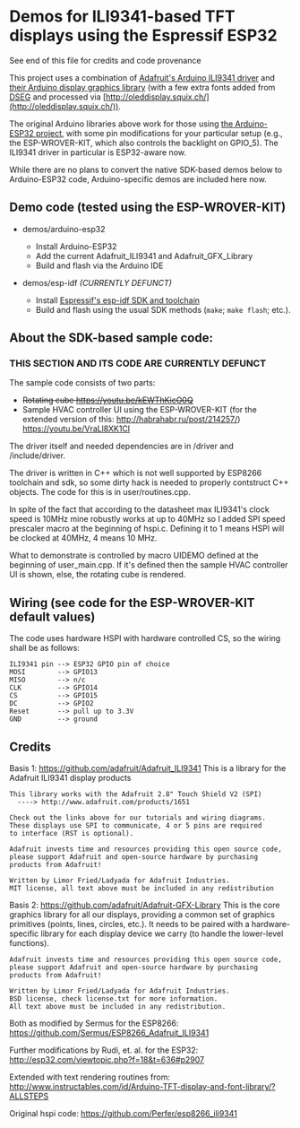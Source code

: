 # Demos for ILI9341-based TFT displays using the Espressif ESP32

See end of this file for credits and code provenance

This project uses a combination of [Adafruit's Arduino ILI9341 driver](https://github.com/adafruit/Adafruit_ILI9341) and [their Arduino display graphics library](https://github.com/adafruit/Adafruit-GFX-Library) (with a few extra fonts added from [DSEG](https://github.com/keshikan/DSEG) and processed via [http://oleddisplay.squix.ch/](http://oleddisplay.squix.ch/)).

The original Arduino libraries above work for those using [the Arduino-ESP32 project](https://github.com/espressif/arduino-esp32), with some pin modifications for your particular setup (e.g., the ESP-WROVER-KIT, which also controls the backlight on GPIO_5). The ILI9341 driver in particular is ESP32-aware now.

While there are no plans to convert the native SDK-based demos below to Arduino-ESP32 code, Arduino-specific demos are included here now.

## Demo code (tested using the ESP-WROVER-KIT)

  - demos/arduino-esp32
      - Install Arduino-ESP32
      - Add the current Adafruit_ILI9341 and Adafruit_GFX_Library
      - Build and flash via the Arduino IDE

  - demos/esp-idf  *(CURRENTLY DEFUNCT)*
      - Install [Espressif's esp-idf SDK and toolchain](https://github.com/espressif/esp-idf)
      - Build and flash using the usual SDK methods (`make`; `make flash`; etc.).

## About the SDK-based sample code:

### THIS SECTION AND ITS CODE ARE CURRENTLY DEFUNCT

The sample code consists of two parts:
  - ~~Rotating cube https://youtu.be/kEWThKicO0Q~~
  - Sample HVAC controller UI using the ESP-WROVER-KIT (for the extended version of this: http://habrahabr.ru/post/214257/) https://youtu.be/VraLl8XK1CI

The driver itself and needed dependencies are in /driver and /include/driver.

The driver is written in C++ which is not well supported by ESP8266 toolchain and sdk, so some dirty hack is needed to properly contstruct C++ objects. The code for this is in user/routines.cpp.

In spite of the fact that according to the datasheet max ILI9341's clock speed is 10MHz mine robustly works at up to 40MHz so I added SPI speed prescaler macro at the beginning of hspi.c.
Defining it to 1 means HSPI will be clocked at 40MHz, 4 means 10 MHz.

What to demonstrate is controlled by macro UIDEMO defined at the beginning of user_main.cpp. If it's defined then the sample HVAC controller UI is shown, else, the rotating cube is rendered.

## Wiring (see code for the ESP-WROVER-KIT default values)
The code uses hardware HSPI with hardware controlled CS, so the wiring shall be as follows: 

    ILI9341 pin --> ESP32 GPIO pin of choice
    MOSI        --> GPIO13
    MISO        --> n/c
    CLK         --> GPIO14
    CS          --> GPIO15
    DC          --> GPIO2
    Reset       --> pull up to 3.3V
    GND         --> ground

## Credits
Basis 1: https://github.com/adafruit/Adafruit_ILI9341
    This is a library for the Adafruit ILI9341 display products
    
    This library works with the Adafruit 2.8" Touch Shield V2 (SPI)
      ----> http://www.adafruit.com/products/1651
     
    Check out the links above for our tutorials and wiring diagrams.
    These displays use SPI to communicate, 4 or 5 pins are required
    to interface (RST is optional).
    
    Adafruit invests time and resources providing this open source code,
    please support Adafruit and open-source hardware by purchasing
    products from Adafruit!

    Written by Limor Fried/Ladyada for Adafruit Industries.
    MIT license, all text above must be included in any redistribution

Basis 2: https://github.com/adafruit/Adafruit-GFX-Library
    This is the core graphics library for all our displays, providing a
    common set of graphics primitives (points, lines, circles, etc.).
    It needs to be paired with a hardware-specific library for each display
    device we carry (to handle the lower-level functions).

    Adafruit invests time and resources providing this open source code,
    please support Adafruit and open-source hardware by purchasing
    products from Adafruit!

    Written by Limor Fried/Ladyada for Adafruit Industries.
    BSD license, check license.txt for more information.
    All text above must be included in any redistribution.

Both as modified by Sermus for the ESP8266: https://github.com/Sermus/ESP8266_Adafruit_ILI9341

Further modifications by Rudi, et. al. for the ESP32: http://esp32.com/viewtopic.php?f=18&t=636#p2907

Extended with text rendering routines from: http://www.instructables.com/id/Arduino-TFT-display-and-font-library/?ALLSTEPS

Original hspi code: https://github.com/Perfer/esp8266_ili9341


